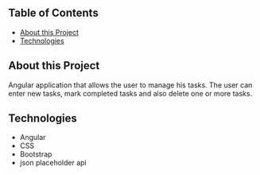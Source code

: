## Table of Contents

- [About this Project](#about-this-project)
- [Technologies](#technologies)

## About this Project

Angular application that allows the user to manage his tasks. The user can enter new tasks, mark completed tasks and also delete one or more tasks.

## Technologies

- Angular
- CSS
- Bootstrap
- json placeholder api
